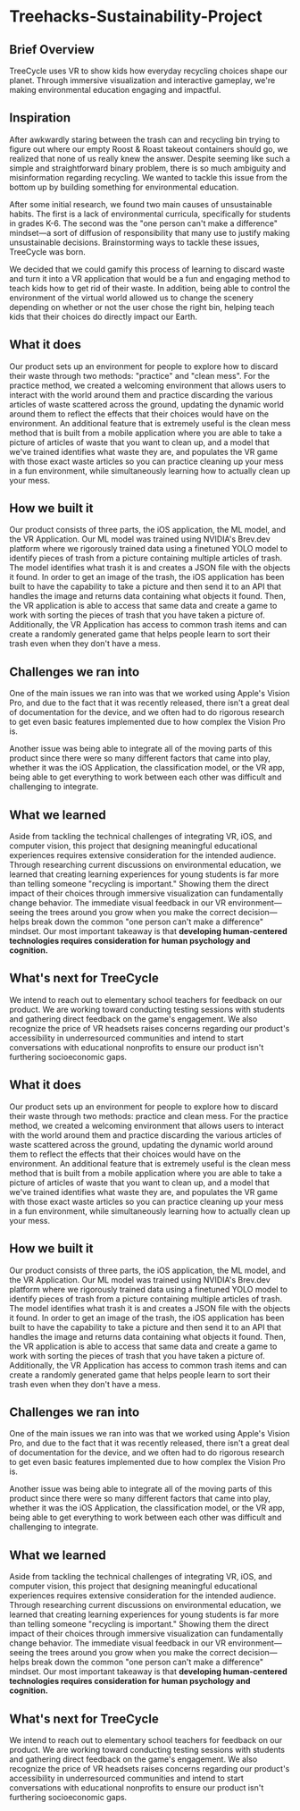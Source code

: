 # Treehacks-Sustainability-Project

## Brief Overview
TreeCycle uses VR to show kids how everyday recycling choices shape our planet. Through immersive visualization and interactive gameplay, we're making environmental education engaging and impactful.

## Inspiration
After awkwardly staring between the trash can and recycling bin trying to figure out where our empty Roost & Roast takeout containers should go, we realized that none of us really knew the answer. Despite seeming like such a simple and straightforward binary problem, there is so much ambiguity and misinformation regarding recycling. We wanted to tackle this issue from the bottom up by building something for environmental education.

After some initial research, we found two main causes of unsustainable habits. The first is a lack of environmental curricula, specifically for students in grades K-6. The second was the "one person can't make a difference" mindset—a sort of diffusion of responsibility that many use to justify making unsustainable decisions. Brainstorming ways to tackle these issues, TreeCycle was born.

We decided that we could gamify this process of learning to discard waste and turn it into a VR application that would be a fun and engaging method to teach kids how to get rid of their waste. In addition, being able to control the environment of the virtual world allowed us to change the scenery depending on whether or not the user chose the right bin, helping teach kids that their choices do directly impact our Earth.

## What it does
Our product sets up an environment for people to explore how to discard their waste through two methods: "practice" and "clean mess". For the practice method, we created a welcoming environment that allows users to interact with the world around them and practice discarding the various articles of waste scattered across the ground, updating the dynamic world around them to reflect the effects that their choices would have on the environment. An additional feature that is extremely useful is the clean mess method that is built from a mobile application where you are able to take a picture of articles of waste that you want to clean up, and a model that we've trained identifies what waste they are, and populates the VR game with those exact waste articles so you can practice cleaning up your mess in a fun environment, while simultaneously learning how to actually clean up your mess.

## How we built it
Our product consists of three parts, the iOS application, the ML model, and the VR Application. Our ML model was trained using NVIDIA's Brev.dev platform where we rigorously trained data using a finetuned YOLO model to identify pieces of trash from a picture containing multiple articles of trash. The model identifies what trash it is and creates a JSON file with the objects it found. In order to get an image of the trash, the iOS application has been built to have the capability to take a picture and then send it to an API that handles the image and returns data containing what objects it found. Then, the VR application is able to access that same data and create a game to work with sorting the pieces of trash that you have taken a picture of. Additionally, the VR Application has access to common trash items and can create a randomly generated game that helps people learn to sort their trash even when they don't have a mess.

## Challenges we ran into
One of the main issues we ran into was that we worked using Apple's Vision Pro, and due to the fact that it was recently released, there isn't a great deal of documentation for the device, and we often had to do rigorous research to get even basic features implemented due to how complex the Vision Pro is. 

Another issue was being able to integrate all of the moving parts of this product since there were so many different factors that came into play, whether it was the iOS Application, the classification model, or the VR app, being able to get everything to work between each other was difficult and challenging to integrate.

## What we learned
Aside from tackling the technical challenges of integrating VR, iOS, and computer vision, this project that designing meaningful educational experiences requires extensive consideration for the intended audience. Through researching current discussions on environmental education, we learned that creating learning experiences for young students is far more than telling someone "recycling is important." Showing them the direct impact of their choices through immersive visualization can fundamentally change behavior. The immediate visual feedback in our VR environment—seeing the trees around you grow when you make the correct decision—helps break down the common "one person can't make a difference" mindset. Our most important takeaway is that **developing human-centered technologies requires consideration for human psychology and cognition.**

## What's next for TreeCycle
We intend to reach out to elementary school teachers for feedback on our product. We are working toward conducting testing sessions with students and gathering direct feedback on the game's engagement. We also recognize the price of VR headsets raises concerns regarding our product's accessibility in underresourced communities and intend to start conversations with educational nonprofits to ensure our product isn't furthering socioeconomic gaps.

## What it does
Our product sets up an environment for people to explore how to discard their waste through two methods: practice and clean mess. For the practice method, we created a welcoming environment that allows users to interact with the world around them and practice discarding the various articles of waste scattered across the ground, updating the dynamic world around them to reflect the effects that their choices would have on the environment. An additional feature that is extremely useful is the clean mess method that is built from a mobile application where you are able to take a picture of articles of waste that you want to clean up, and a model that we've trained identifies what waste they are, and populates the VR game with those exact waste articles so you can practice cleaning up your mess in a fun environment, while simultaneously learning how to actually clean up your mess.

## How we built it
Our product consists of three parts, the iOS application, the ML model, and the VR Application. Our ML model was trained using NVIDIA's Brev.dev platform where we rigorously trained data using a finetuned YOLO model to identify pieces of trash from a picture containing multiple articles of trash. The model identifies what trash it is and creates a JSON file with the objects it found. In order to get an image of the trash, the iOS application has been built to have the capability to take a picture and then send it to an API that handles the image and returns data containing what objects it found. Then, the VR application is able to access that same data and create a game to work with sorting the pieces of trash that you have taken a picture of. Additionally, the VR Application has access to common trash items and can create a randomly generated game that helps people learn to sort their trash even when they don't have a mess.

## Challenges we ran into
One of the main issues we ran into was that we worked using Apple's Vision Pro, and due to the fact that it was recently released, there isn't a great deal of documentation for the device, and we often had to do rigorous research to get even basic features implemented due to how complex the Vision Pro is. 

Another issue was being able to integrate all of the moving parts of this product since there were so many different factors that came into play, whether it was the iOS Application, the classification model, or the VR app, being able to get everything to work between each other was difficult and challenging to integrate.

## What we learned
Aside from tackling the technical challenges of integrating VR, iOS, and computer vision, this project that designing meaningful educational experiences requires extensive consideration for the intended audience. Through researching current discussions on environmental education, we learned that creating learning experiences for young students is far more than telling someone "recycling is important." Showing them the direct impact of their choices through immersive visualization can fundamentally change behavior. The immediate visual feedback in our VR environment—seeing the trees around you grow when you make the correct decision—helps break down the common "one person can't make a difference" mindset. Our most important takeaway is that **developing human-centered technologies requires consideration for human psychology and cognition.**

## What's next for TreeCycle
We intend to reach out to elementary school teachers for feedback on our product. We are working toward conducting testing sessions with students and gathering direct feedback on the game's engagement. We also recognize the price of VR headsets raises concerns regarding our product's accessibility in underresourced communities and intend to start conversations with educational nonprofits to ensure our product isn't furthering socioeconomic gaps.